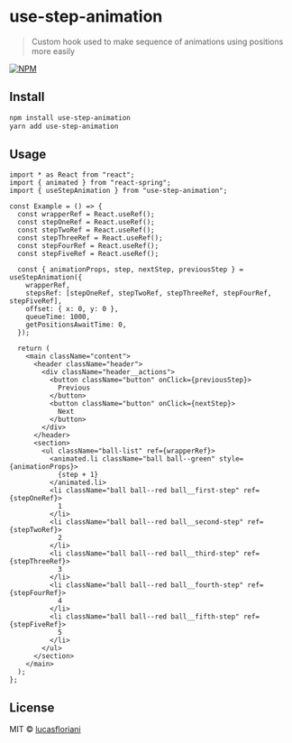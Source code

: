 # use-step-animation

> Custom hook used to make sequence of animations using positions more easily

[![NPM](https://img.shields.io/npm/v/use-step-animation.svg)](https://www.npmjs.com/package/use-step-animation)

## Install

```bash
npm install use-step-animation
yarn add use-step-animation
```

## Usage

```tsx
import * as React from "react";
import { animated } from "react-spring";
import { useStepAnimation } from "use-step-animation";

const Example = () => {
  const wrapperRef = React.useRef();
  const stepOneRef = React.useRef();
  const stepTwoRef = React.useRef();
  const stepThreeRef = React.useRef();
  const stepFourRef = React.useRef();
  const stepFiveRef = React.useRef();

  const { animationProps, step, nextStep, previousStep } = useStepAnimation({
    wrapperRef,
    stepsRef: [stepOneRef, stepTwoRef, stepThreeRef, stepFourRef, stepFiveRef],
    offset: { x: 0, y: 0 },
    queueTime: 1000,
    getPositionsAwaitTime: 0,
  });

  return (
    <main className="content">
      <header className="header">
        <div className="header__actions">
          <button className="button" onClick={previousStep}>
            Previous
          </button>
          <button className="button" onClick={nextStep}>
            Next
          </button>
        </div>
      </header>
      <section>
        <ul className="ball-list" ref={wrapperRef}>
          <animated.li className="ball ball--green" style={animationProps}>
            {step + 1}
          </animated.li>
          <li className="ball ball--red ball__first-step" ref={stepOneRef}>
            1
          </li>
          <li className="ball ball--red ball__second-step" ref={stepTwoRef}>
            2
          </li>
          <li className="ball ball--red ball__third-step" ref={stepThreeRef}>
            3
          </li>
          <li className="ball ball--red ball__fourth-step" ref={stepFourRef}>
            4
          </li>
          <li className="ball ball--red ball__fifth-step" ref={stepFiveRef}>
            5
          </li>
        </ul>
      </section>
    </main>
  );
};
```

## License

MIT © [lucasfloriani](https://github.com/lucasfloriani)
